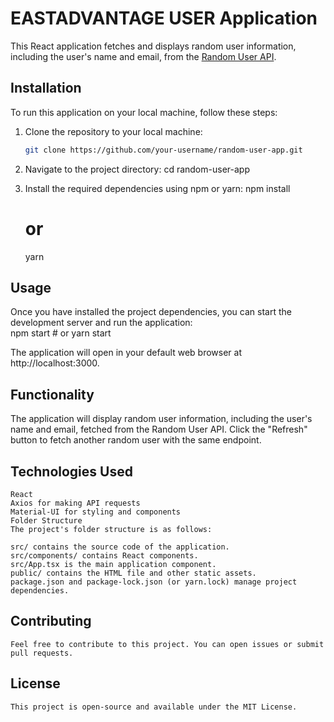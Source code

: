 # EASTADVANTAGE USER Application

This React application fetches and displays random user information, including the user's name and email, from the [Random User API](https://randomuser.me/api).

## Installation

To run this application on your local machine, follow these steps:

1. Clone the repository to your local machine:
   ```bash
   git clone https://github.com/your-username/random-user-app.git

2. Navigate to the project directory:
    cd random-user-app

3. Install the required dependencies using npm or yarn:
    npm install
    # or
    yarn

## Usage

Once you have installed the project dependencies, you can start the development server and run the application:    
    npm start
    # or
    yarn start

The application will open in your default web browser at http://localhost:3000.

## Functionality

The application will display random user information, including the user's name and email, fetched from the Random User API.
Click the "Refresh" button to fetch another random user with the same endpoint.

## Technologies Used

    React
    Axios for making API requests
    Material-UI for styling and components
    Folder Structure
    The project's folder structure is as follows:

    src/ contains the source code of the application.
    src/components/ contains React components.
    src/App.tsx is the main application component.
    public/ contains the HTML file and other static assets.
    package.json and package-lock.json (or yarn.lock) manage project dependencies.

## Contributing
    Feel free to contribute to this project. You can open issues or submit pull requests.

## License
    This project is open-source and available under the MIT License.